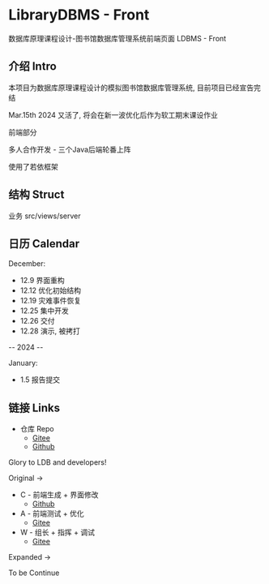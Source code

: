 # LibraryDBMS - Front

数据库原理课程设计-图书馆数据库管理系统前端页面 LDBMS - Front

## 介绍 Intro

本项目为数据库原理课程设计的模拟图书馆数据库管理系统, 目前项目已经宣告完结

Mar.15th 2024 又活了, 将会在新一波优化后作为软工期末课设作业

前端部分

多人合作开发 - 三个Java后端轮番上阵

使用了若依框架

## 结构 Struct

业务 src/views/server

## 日历 Calendar

December:

* 12.9 界面重构
* 12.12 优化初始结构
* 12.19 灾难事件恢复
* 12.25 集中开发
* 12.26 交付
* 12.28 演示, 被拷打

-- 2024 --

January:

* 1.5 报告提交

## 链接 Links

- 仓库 Repo
    - [Gitee](https://gitee.com/SpadeKTLSG/library-dbms-front)
    - [Github](https://github.com/SpadeKTLSG/LibraryDBMS-Front)

Glory to LDB and developers!

Original ->

- C - 前端生成 + 界面修改
    - [Github](https://github.com/SpadeKTLSG)
- A - 前端测试 + 优化
    - [Gitee](https://gitee.com/d3athm)
- W - 组长 + 指挥 + 调试
    - [Gitee](https://gitee.com/wfedsfsdewfegegwdasdaswqeq)
 
Expanded ->

To be Continue
